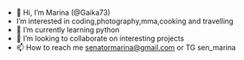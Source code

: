 - 👋 Hi, I’m Marina (@Gaika73)
-  I’m interested in coding,photography,mma,cooking and travelling
- 🌱 I’m currently learning python
- 💞️ I’m looking to collaborate on interesting projects
- 📫 How to reach me senatormarina@gmail.com or TG sen_marina

<!---
Gaika73/Gaika73 is a ✨ special ✨ repository because its `README.md` (this file) appears on your GitHub profile.
You can click the Preview link to take a look at your changes.
--->
